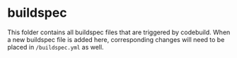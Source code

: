 # buildspec

This folder contains all buildspec files that are triggered by codebuild.
When a new buildspec file is added here, corresponding changes will need
to be placed in `/buildspec.yml` as well.